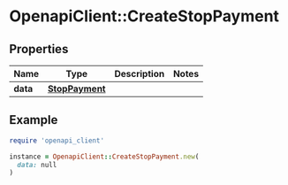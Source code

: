 # OpenapiClient::CreateStopPayment

## Properties

| Name | Type | Description | Notes |
| ---- | ---- | ----------- | ----- |
| **data** | [**StopPayment**](StopPayment.md) |  |  |

## Example

```ruby
require 'openapi_client'

instance = OpenapiClient::CreateStopPayment.new(
  data: null
)
```


